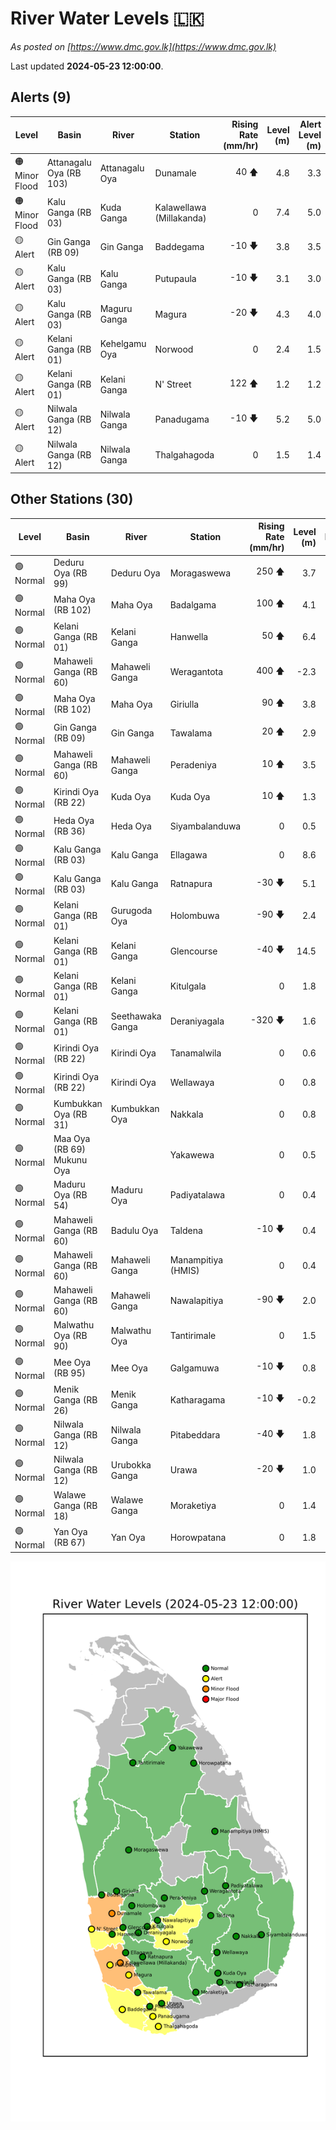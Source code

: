 # River Water Levels :sri_lanka:

*As posted on [https://www.dmc.gov.lk](https://www.dmc.gov.lk)*

Last updated **2024-05-23 12:00:00**.

## Alerts (9)

| Level | Basin | River | Station | Rising Rate (mm/hr) | Level (m) | Alert Level (m) |
|---|---|---|---|--: |--:|--:|
| 🟠 Minor Flood | Attanagalu Oya (RB 103) | Attanagalu Oya | Dunamale | 40 🡅 | 4.8 | 3.3 |
| 🟠 Minor Flood | Kalu Ganga (RB 03) | Kuda Ganga | Kalawellawa (Millakanda) | 0  | 7.4 | 5.0 |
| 🟡 Alert | Gin Ganga (RB 09) | Gin Ganga | Baddegama | -10 🡇 | 3.8 | 3.5 |
| 🟡 Alert | Kalu Ganga (RB 03) | Kalu Ganga | Putupaula | -10 🡇 | 3.1 | 3.0 |
| 🟡 Alert | Kalu Ganga (RB 03) | Maguru Ganga | Magura | -20 🡇 | 4.3 | 4.0 |
| 🟡 Alert | Kelani Ganga (RB 01) | Kehelgamu Oya | Norwood | 0  | 2.4 | 1.5 |
| 🟡 Alert | Kelani Ganga (RB 01) | Kelani Ganga | N' Street | 122 🡅 | 1.2 | 1.2 |
| 🟡 Alert | Nilwala Ganga (RB 12) | Nilwala Ganga | Panadugama | -10 🡇 | 5.2 | 5.0 |
| 🟡 Alert | Nilwala Ganga (RB 12) | Nilwala Ganga | Thalgahagoda | 0  | 1.5 | 1.4 |

## Other Stations (30)

| Level | Basin | River | Station | Rising Rate (mm/hr) | Level (m) | Alert Level (m) | Time to Alert |
|---|---|---|---|--: |--:|--:|---|
| 🟢 Normal | Deduru Oya (RB 99) | Deduru Oya | Moragaswewa | 250 🡅 | 3.7 | 4.8 | 4.3 ⏳ |
| 🟢 Normal | Maha Oya (RB 102) | Maha Oya | Badalgama | 100 🡅 | 4.1 | 5.0 | 9.4 ⏳ |
| 🟢 Normal | Kelani Ganga (RB 01) | Kelani Ganga | Hanwella | 50 🡅 | 6.4 | 7.0 | 11.6 ⏳ |
| 🟢 Normal | Mahaweli Ganga (RB 60) | Mahaweli Ganga | Weragantota | 400 🡅 | -2.3 | 5.0 | 18.2 ⏳ |
| 🟢 Normal | Maha Oya (RB 102) | Maha Oya | Giriulla | 90 🡅 | 3.8 | 5.5 | 18.4 ⏳ |
| 🟢 Normal | Gin Ganga (RB 09) | Gin Ganga | Tawalama | 20 🡅 | 2.9 | 4.0 | 54.0 ⏳ |
| 🟢 Normal | Mahaweli Ganga (RB 60) | Mahaweli Ganga | Peradeniya | 10 🡅 | 3.5 | 5.0 | 152.0 ⏳ |
| 🟢 Normal | Kirindi Oya (RB 22) | Kuda Oya | Kuda Oya | 10 🡅 | 1.3 | 6.9 | 556.0 ⏳ |
| 🟢 Normal | Heda Oya (RB 36) | Heda Oya | Siyambalanduwa | 0  | 0.5 | 4.5 | 🟢 |
| 🟢 Normal | Kalu Ganga (RB 03) | Kalu Ganga | Ellagawa | 0  | 8.6 | 10.0 | 🟢 |
| 🟢 Normal | Kalu Ganga (RB 03) | Kalu Ganga | Ratnapura | -30 🡇 | 5.1 | 5.2 | 🟢 |
| 🟢 Normal | Kelani Ganga (RB 01) | Gurugoda Oya | Holombuwa | -90 🡇 | 2.4 | 3.0 | 🟢 |
| 🟢 Normal | Kelani Ganga (RB 01) | Kelani Ganga | Glencourse | -40 🡇 | 14.5 | 15.0 | 🟢 |
| 🟢 Normal | Kelani Ganga (RB 01) | Kelani Ganga | Kitulgala | 0  | 1.8 | 3.0 | 🟢 |
| 🟢 Normal | Kelani Ganga (RB 01) | Seethawaka Ganga | Deraniyagala | -320 🡇 | 1.6 | 4.8 | 🟢 |
| 🟢 Normal | Kirindi Oya (RB 22) | Kirindi Oya | Tanamalwila | 0  | 0.6 | 4.0 | 🟢 |
| 🟢 Normal | Kirindi Oya (RB 22) | Kirindi Oya | Wellawaya | 0  | 0.8 | 4.4 | 🟢 |
| 🟢 Normal | Kumbukkan Oya (RB 31) | Kumbukkan Oya | Nakkala | 0  | 0.8 | 5.0 | 🟢 |
| 🟢 Normal | Maa Oya (RB 69) Mukunu Oya |  | Yakawewa | 0  | 0.5 | 4.0 | 🟢 |
| 🟢 Normal | Maduru Oya (RB 54) | Maduru Oya | Padiyatalawa | 0  | 0.4 | 4.0 | 🟢 |
| 🟢 Normal | Mahaweli Ganga (RB 60) | Badulu Oya | Taldena | -10 🡇 | 0.4 | 3.0 | 🟢 |
| 🟢 Normal | Mahaweli Ganga (RB 60) | Mahaweli Ganga | Manampitiya (HMIS) | 0  | 0.4 | 3.0 | 🟢 |
| 🟢 Normal | Mahaweli Ganga (RB 60) | Mahaweli Ganga | Nawalapitiya | -90 🡇 | 2.0 | 3.5 | 🟢 |
| 🟢 Normal | Malwathu Oya (RB 90) | Malwathu Oya | Tantirimale | 0  | 1.5 | 5.0 | 🟢 |
| 🟢 Normal | Mee Oya (RB 95) | Mee Oya | Galgamuwa | -10 🡇 | 0.8 | 4.8 | 🟢 |
| 🟢 Normal | Menik Ganga (RB 26) | Menik Ganga | Katharagama | -10 🡇 | -0.2 | 4.0 | 🟢 |
| 🟢 Normal | Nilwala Ganga (RB 12) | Nilwala Ganga | Pitabeddara | -40 🡇 | 1.8 | 4.0 | 🟢 |
| 🟢 Normal | Nilwala Ganga (RB 12) | Urubokka Ganga | Urawa | -20 🡇 | 1.0 | 2.5 | 🟢 |
| 🟢 Normal | Walawe Ganga (RB 18) | Walawe Ganga | Moraketiya | 0  | 1.4 | 3.0 | 🟢 |
| 🟢 Normal | Yan Oya (RB 67) | Yan Oya | Horowpatana | 0  | 1.8 | 6.0 | 🟢 |


<div id="river-water-level-map">

![River Water Level Map](images/river-water-level-map.png)

</div>